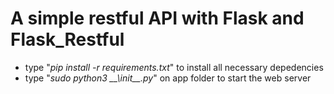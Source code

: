 # A simple restful API with Flask and Flask_Restful

+ type "_pip install -r requirements.txt_" to install all necessary depedencies
+ type "_sudo python3 \_\_\init\_\_\.py_" on app folder to start the web server
